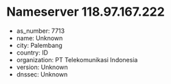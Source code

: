 # Nameserver 118.97.167.222

* as_number: 7713
* name: Unknown
* city: Palembang
* country: ID
* organization: PT Telekomunikasi Indonesia
* version: Unknown
* dnssec: Unknown
